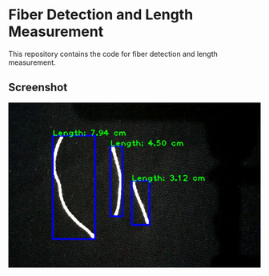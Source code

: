 # Fiber Detection and Length Measurement
This repository contains the code for fiber detection and length measurement.

## Screenshot
<p align="center">
  <img src="demo.jpg">
</p>
